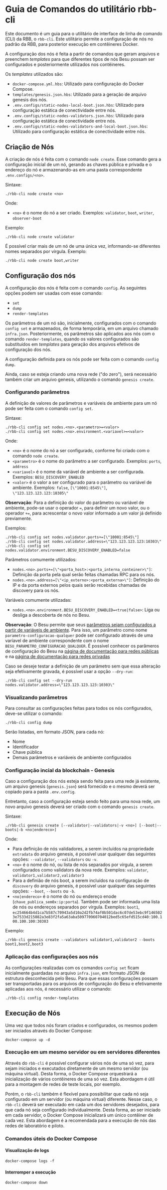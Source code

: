 # Guia de Comandos do utilitário rbb-cli

Este documento é um guia para o utilitário de interface de linha de comando (CLI) da RBB, o `rbb-cli`. Este utilitário permite a configuração de nós no padrão da RBB, para posterior execução em contêineres Docker.

A configuração dos nós é feita a partir de comandos que geram arquivos e preenchem *templates* para que diferentes tipos de nós Besu possam ser configurados e posteriormente utilizados nos contêineres.

Os *templates* utilizados são:
- `docker-compose.yml.hbs`: Utilizado para configuração do Docker Compose.
- `templates/genesis.json.hbs`: Utilizado para a geração de arquivo genesis dos nós.
- `.env.configs/static-nodes-local-boot.json.hbs`: Utilizado para configuração estática de conectividade entre nós.
- `.env.configs/static-nodes-validators.json.hbs`: Utilizado para configuração estática de conectividade entre nós.
- `.env.configs/static-nodes-validators-and-local-boot.json.hbs`: Utilizado para configuração estática de conectividade entre nós.


## Criação de Nós

A criação de nós é feita com o comando `node create`. Esse comando gera a configuração inicial de um nó, gerando as chaves pública e privada e o endereço do nó e armazenando-as em uma pasta correspondente `.env.configs/<no>`.

Sintaxe:
```
./rbb-cli node create <no>
```

Onde:
- `<no>` é o nome do nó a ser criado. Exemplos: `validator`, `boot`, `writer`, `observer-boot`

Exemplo:
```
./rbb-cli node create validator
```

É possível criar mais de um nó de uma única vez, informando-se diferentes nomes separados por vírgula. Exemplo:
```
./rbb-cli node create boot,writer
``` 


## Configuração dos nós

A configuração dos nós é feita com o comando `config`. As seguintes opções podem ser usadas com esse comando:

- `set`
- `dump`
- `render-templates`

Os parâmetros de um nó são, inicialmente, configurados com o comando `config set` e armazenados, de forma temporária, em um arquivo chamado `infra.json`. Posteriormente, os parâmetros são aplicados aos nós com o comando `render-templates`, quando os valores configurados são substituídos em *templates* para geração dos arquivos efetivos de configuração dos nós.

A configuração definida para os nós pode ser feita com o comando `config dump`.

Ainda, caso se esteja criando uma nova rede ("do zero"), será necessário também criar um arquivo genesis, utilizando o comando `genesis create`.


### Configurando parâmetros

A definição de valores de parâmetros e variáveis de ambiente para um nó pode ser feita com o comando `config set`.

Sintaxe:
```
./rbb-cli config set nodes.<no>.<parametro>=<valor>
./rbb-cli config set nodes.<no>.environment.<variavel>=<valor>
```

Onde:
- `<no>` é o nome do nó a ser configurado, conforme foi criado com o comando `node create`.
- `<parametro>` é o nome do parâmetro a ser configurado. Exemplos: `ports`, `address`
- `<variavel>` é o nome da variável de ambiente a ser configurada. Exemplos: `BESU_DISCOVERY_ENABLED`
- `<valor>` é o valor a ser configurado para o parâmetro ou variável de ambiente. Exemplos: `false`, `[\"10001:8545\"]`, `\"123.123.123.123:10305\"`

**Observação**: Para a definição do valor do parâmetro ou variável de ambiente, pode-se usar o operador `=`, para definir um novo valor, ou o operador `+=`, para acrescentar o novo valor informado a um valor já definido previamente.

Exemplos:
```
./rbb-cli config set nodes.validator.ports+=[\"10001:8545\"]
./rbb-cli config set nodes.validator.address=\"123.123.123.123:10303\"
./rbb-cli config set nodes.validator.environment.BESU_DISCOVERY_ENABLED=false
```

Parâmetros comumente utilizados:
- `nodes.<no>.ports+=[\"<porta_host>:<porta_interna_conteiner>\"]`: Definição da porta pela qual serão feitas chamadas RPC para os nós.
- `nodes.<no>.address=[\"<ip_externo>:<porta_externa>\"]`: Definição do IP e da porta externos pelos quais serão recebidas chamadas de discovery para os nós.

Variáveis comumente utilizadas:
- `nodes.<no>.environment.BESU_DISCOVERY_ENABLED=<true|false>`: Liga ou desliga a descoberta de nós no Besu.

**Observação**: O Besu permite que seus [parâmetros sejam configurados a partir de variáveis de ambiente](https://besu.hyperledger.org/stable/public-networks/reference/cli/options#specify-options). Para isso, um parâmetro como nome `parametro-configuracao-qualquer` pode ser configurado através de uma varíavel de ambiente correspondente com o nome `BESU_PARAMETRO_CONFIGURACAO_QUALQUER`. É possível conhecer os parâmeros de configuração do Besu na [página de documentação para redes públicas](https://besu.hyperledger.org/stable/public-networks/reference/cli/options) e na [página de documentação para redes privadas](https://besu.hyperledger.org/stable/private-networks/reference/cli/options)

Caso se deseje testar a definição de um parâmetro sem que essa alteração seja efetivamente gravada, é possível usar a opção `--dry-run`:
```
./rbb-cli config set --dry-run nodes.validator.address=\"123.123.123.123:10303\"
```


### Visualizando parâmetros

Para consultar as configurações feitas para todos os nós configurados, deve-se utilizar o comando:
```
./rbb-cli config dump
```

Serão listadas, em formato JSON, para cada nó:
- Nome
- Identificador
- Chave pública
- Demais parâmetros e variáveis de ambiente configurados


### Configuração incial da blockchain - Genesis

Caso a configuração dos nós esteja sendo feita para uma rede já existente, um arquivo genesis (`genesis.json`) será fornecido e o mesmo deverá ser copiado para a pasta `.env.config`.

Entretanto, caso a configuração esteja sendo feito para uma nova rede, um novo arquivo genesis deverá ser criado com o comando `genesis create`.

Sintaxe:
```
./rbb-cli genesis create [--validator|--validators|-v <no>] [--boot|--boots|-b <no|endereco>]
```

Onde:
- Para definição de nós validadores, a serem incluídos na propriedade `extradata` do arquivo genesis, é possível usar qualquer das seguintes opções: `--validator`, `--validators` ou `-v`.
- `<no>` é o nome do nó, ou lista de nós separados por vírgula, a serem configurados como validators da nova rede. Exemplos: `validator`, `validator1,validator2,validator3`
- Para a definião de nós boot, a serem incluídos na configuração de `discovery` do arquivo genesis, é possível usar qualquer das seguintes opções: `--boot`, `--boots` ou `-b`.
- `<no|endereco>` é o nome do nó ou endereço enode (`chave_publica_sem0x:ip:porta`). Também pode ser informada uma lista de nós ou endereços separados por vírgula. Exemplos: `boot1`, `ec254664b4d1ca7b587c70943a5d10a2d2fb74af0b501dac6c07de53ebc9f1465023e7533d215082a3e83f2fa5a63aba509770960704012bed5c65efd515cd40:100.100.100.100:30303`

Exemplo:
```
./rbb-cli genesis create --validators validator1,validator2 --boots boot1,boot2,boot3
```


### Aplicação das configurações aos nós

As configurações realizadas com os comandos `config set` ficam inicialmente guardadas no arquivo `infra.json`, em formato JSON de estrutura desconhecida pelo Besu. Para que essas configurações possam ser transportadas para os arquivos de configuração do Besu e efetivamente aplicadas aos nós, é necessário utilizar o comando:
```
./rbb-cli config render-templates
```


## Execução de Nós

Uma vez que todos nós foram criados e configurados, os mesmos podem ser iniciados através do Docker Compose:
```
docker-compose up -d
```


### Execução em um mesmo servidor ou em servidores diferentes

Através do `rbb-cli` é possível configurar vários nós de uma só vez, para sejam iniciados e executados diretamente de um mesmo servidor (ou máquina virtual). Desta forma, o Docker Compose orquestrará a inicialização de vários contêineres de uma só vez. Esta abordagem é útil para a montagem de redes de teste locais, por exemplo.

Porém, o `rbb-cli` também é flexível para possibilitar que cada nó seja configurado em um servidor (ou máquina virtual) diferente. Nesse caso, o `rbb-cli` deverá ser executado em cada um dos servidores desejados, para que cada nó seja configurado individualmente. Desta forma, ao ser iniciado em cada servidor, o Docker Compose inicializará um único contêiner de cada vez. Esta abordagem é a recomendada para a execução de nós das redes de laboratório e piloto.


### Comandos úteis do Docker Compose


#### Visualização de logs
```
docker-compose logs -f
```


#### Interromper a execução
```
docker-compose down
```
